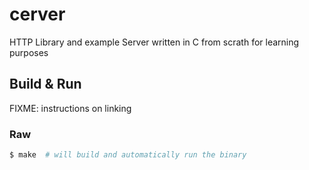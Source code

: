 # cerver
HTTP Library and example Server written in C from scrath for learning purposes

## Build & Run

FIXME: instructions on linking

### Raw
```sh
$ make  # will build and automatically run the binary
```
